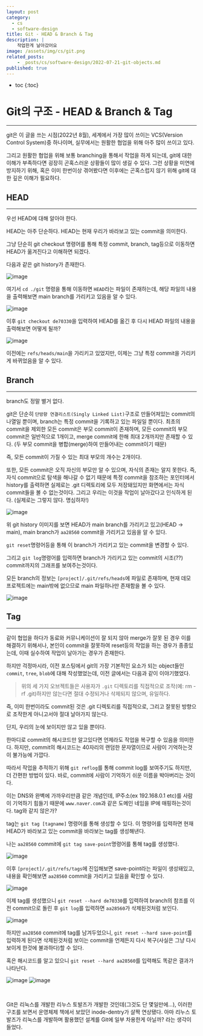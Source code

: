 ```yaml
---
layout: post
category:
  - cs
  - software-design
title: Git - HEAD & Branch & Tag
description: |
    작업한게 날아갔어요
image: /assets/img/cs/git.png
related_posts:
    - _posts/cs/software-design/2022-07-21-git-objects.md
published: true
---
```


* toc
{:toc}

# Git의 구조 - HEAD & Branch & Tag

---

git은 이 글을 쓰는 시점(2022년 8월), 세계에서 가장 많이 쓰이는 VCS(Version Control System)중 하나이며, 실무에서는 원활한 협업을 위해 아주 많이 쓰이고 있다. 

그리고 원활한 협업을 위해 보통 branching을 통해서 작업을 하게 되는데, git에 대한 이해가 부족하다면 굉장히 곤혹스러운 상황들이 많이 생길 수 있다. 그런 상황을 미연에 방지하기 위해, 혹은 이미 한번이상 겪어봤다면 이후에는 곤혹스럽지 않기 위해 git에 대한 깊은 이해가 필요하다.

## HEAD

---

우선 HEAD에 대해 알아야 한다.

HEAD는 아주 단순하다. HEAD는 현재 우리가 바라보고 있는 commit을 의미한다.

그냥 단순히 git checkout 명령어를 통해 특정 commit, branch, tag등으로 이동하면 HEAD가 옮겨진다고 이해하면 되겠다.

다음과 같은 git history가 존재한다.

![image](https://user-images.githubusercontent.com/71188307/184530841-6582a16f-152e-4c23-8d4a-eb7b80712426.png)

여기서 `cd ./git` 명령을 통해 이동하면 `HEAD`라는 파일이 존재하는데, 해당 파일의 내용을 출력해보면 main branch를 가리키고 있음을 알 수 있다.

![image](https://user-images.githubusercontent.com/71188307/184531114-bac061f1-7a82-43df-b1be-0922002fb82b.png)

이후 `git checkout de70330`을 입력하여 HEAD를 옮긴 후 다시 HEAD 파일의 내용을 출력해보면 어떻게 될까?

![image](https://user-images.githubusercontent.com/71188307/184531283-99174eb7-e251-485f-b711-0d566991b753.png)

이전에는 `refs/heads/main`을 가리키고 있었지만, 이제는 그냥 특정 commit을 가리키게 바뀌었음을 알 수 있다.

## Branch

---

branch도 정말 별거 없다.

git은 단순히 `단방향 연결리스트(Singly Linked List)`구조로 만들어져있는 commit의 나열일 뿐이며, branch는 특정 commit을 기록하고 있는 파일일 뿐이다. 최초의 commit을 제외한 모든 commit은 부모 commit이 존재하며, 모든 commit의 부모 commit은 일반적으로 1개이고, merge commit에 한해 최대 2개까지만 존재할 수 있다. (두 부모 commit을 병합(merge)하여 만들어내는 commit이기 때문)

즉, 모든 commit이 가질 수 있는 최대 부모의 개수는 2개이다.

또한, 모든 commit은 오직 자신의 부모만 알 수 있으며, 자식의 존재는 알지 못한다. 즉, 자식 commit으로 탐색을 해나갈 수 없기 때문에 특정 commit을 참조하는 포인터에서 history를 출력하면 실제로는 .git 디렉토리에 모두 저장돼있지만 화면에서는 자식 commit들을 볼 수 없는것이다. 그리고 우리는 이것을 작업이 날아갔다고 인식하게 된다. (실제로는 그렇지 않다. 명심하자!)

![image](https://user-images.githubusercontent.com/71188307/184530841-6582a16f-152e-4c23-8d4a-eb7b80712426.png)

위 git history 이미지를 보면 HEAD가 main branch를 가리키고 있고(HEAD -> main), main branch가 `aa28560` commit을 가리키고 있음을 알 수 있다.

`git reset`명령어등을 통해 이 branch가 가리키고 있는 commit을 변경할 수 있다. 

그리고 `git log`명령어를 입력하면 branch가 가리키고 있는 commit의 시조(??) commit까지의 그래프를 보여주는것이다.

모든 branch의 정보는 `[project]/.git/refs/heads`에 파일로 존재하며, 현재 데모 프로젝트에는 main밖에 없으므로 main 파일하나만 존재함을 볼 수 있다.

![image](https://user-images.githubusercontent.com/71188307/184531493-4ae7eb7e-8065-4eb3-8cb9-682da08d5f4a.png)

## Tag

---

같이 협업을 하다가 동료와 커뮤니케이션이 잘 되지 않아 merge가 잘못 된 경우 이를 해결하기 위해서나, 본인이 commit을 잘못하여 reset등의 작업을 하는 경우가 종종있는데, 이때 실수하여 작업이 날아가는 경우가 존재한다.

하지만 걱정마시라, 이전 포스팅에서 git의 가장 기본적인 요소가 되는 object들인 `commit`, `tree`, `blob`에 대해 작성했었는데, 이전 글에서는 다음과 같이 이야기했었다.

> 위의 세 가지 오브젝트들은 사용자가 `.git` 디렉토리를 직접적으로 조작(예: rm -rf .git)하지만 않는다면 절대 수정되거나 삭제되지 않으며, 유일하다.

즉, 이미 한번이라도 commit된 것은 .git 디렉토리를 직접적으로, 그리고 잘못된 방향으로 조작한게 아니고서야 절대 날아가지 않는다.

단지, 우리의 눈에 보이지만 않고 있을 뿐이다.

한마디로 commit의 해시코드만 알고있다면 언제라도 작업을 복구할 수 있음을 의미한다. 하지만, commit의 해시코드는 40자리의 랜덤한 문자열이므로 사람이 기억하는것이 불가능에 가깝다.

따라서 작업을 추적하기 위해 `git reflog`를 통해 commit log를 보여주기도 하지만, 더 간편한 방법이 있다. 바로, commit에 사람이 기억하기 쉬운 이름을 박아버리는 것이다.

이는 DNS와 완벽에 가까우리만큼 같은 개념인데, IP주소(ex 192.168.0.1 etc)를 사람이 기억하기 힘들기 때문에 `www.naver.com`과 같은 도메인 네임을 IP에 매핑하는것이다. tag와 같지 않은가?

tag는 `git tag [tagname]` 명령어를 통해 생성할 수 있다. 이 명령어를 입력하면 현재 HEAD가 바라보고 있는 commit을 바라보는 tag를 생성해낸다.

나는 `aa28560` commit에 `git tag save-point`명령어를 통해 tag를 생성했다.

![image](https://user-images.githubusercontent.com/71188307/184531697-48630e6e-9916-40fd-a457-fc9bc983268c.png)

이후 `[project]/.git/refs/tags`에 진입해보면 save-point라는 파일이 생성돼있고, 내용을 확인해보면 `aa28560` commit을 가리키고 있음을 확인할 수 있다.

![image](https://user-images.githubusercontent.com/71188307/184531809-e292342e-a8d6-4f40-afbe-643477700548.png)

이제 tag를 생성했으니 `git reset --hard de70330`를 입력하여 branch의 참조를 이전 commit으로 돌린 후 `git log`를 입력하면 `aa28560`가 삭제된것처럼 보인다.

![image](https://user-images.githubusercontent.com/71188307/184531947-2834c4e1-0c60-4093-82ac-1108fd5d815a.png)

하지만 `aa28560` commit에 tag를 남겨두었으니, `git reset --hard save-point`를 입력하게 된다면 삭제된것처럼 보이는 commit을 언제든지 다시 복구(사실은 그냥 다시 보이게 한것에 불과하다)할 수 있다.

혹은 해시코드를 알고 있으니 `git reset --hard aa28560`를 입력해도 똑같은 결과가 나타난다.

![image](https://user-images.githubusercontent.com/71188307/184532011-d22c702a-57c3-4dda-91d9-00cce80f72d8.png)
![image](https://user-images.githubusercontent.com/71188307/184532013-5f66ffb4-2fad-4294-8615-dc8b3cdedbf4.png)

<br />

Git은 리눅스를 개발한 리누스 토발즈가 개발한 것인데(그것도 단 몇일만에...), 이러한 구조를 보면서 운영체제 책에서 보았던 inode-dentry가 살짝 연상됐다. 아마 리누스 토발즈가 리눅스를 개발하며 활용했던 설계를 Git에 일부 차용한게 아닐까? 라는 생각이 들었다.